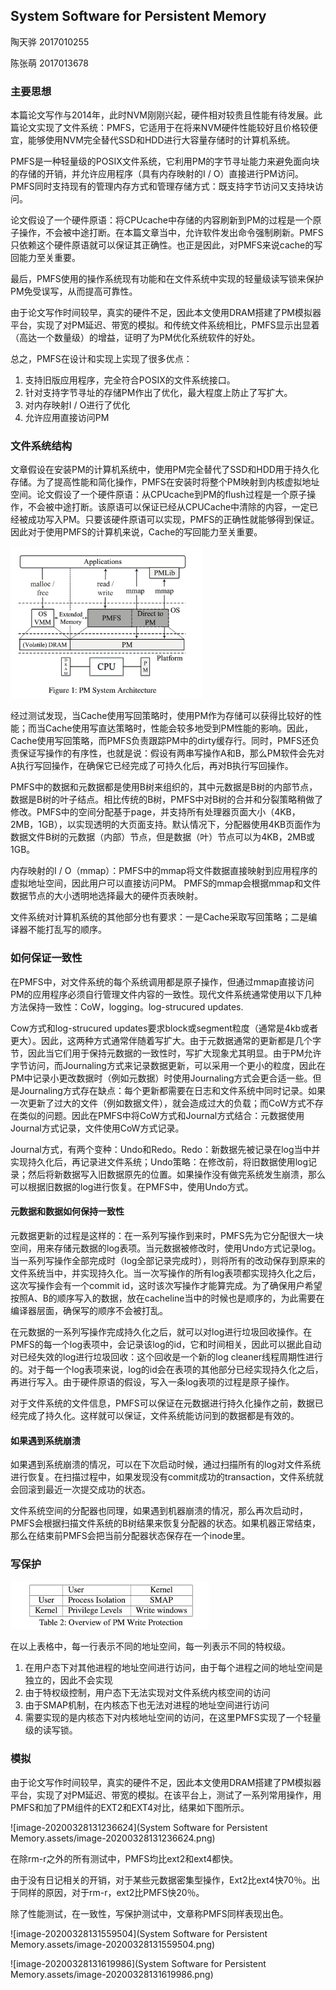 ## System Software for Persistent Memory

陶天骅 2017010255

陈张萌 2017013678

### 主要思想

本篇论文写作与2014年，此时NVM刚刚兴起，硬件相对较贵且性能有待发展。此篇论文实现了文件系统：PMFS，它适用于在将来NVM硬件性能较好且价格较便宜，能够使用NVM完全替代SSD和HDD进行大容量存储时的计算机系统。

PMFS是一种轻量级的POSIX文件系统，它利用PM的字节寻址能力来避免面向块的存储的开销，并允许应用程序（具有内存映射的I / O）直接进行PM访问。PMFS同时支持现有的管理内存方式和管理存储方式：既支持字节访问又支持块访问。

论文假设了一个硬件原语：将CPUcache中存储的内容刷新到PM的过程是一个原子操作，不会被中途打断。在本篇文章当中，允许软件发出命令强制刷新。PMFS只依赖这个硬件原语就可以保证其正确性。也正是因此，对PMFS来说cache的写回能力至关重要。

最后，PMFS使用的操作系统现有功能和在文件系统中实现的轻量级读写锁来保护PM免受误写，从而提高可靠性。

由于论文写作时间较早，真实的硬件不足，因此本文使用DRAM搭建了PM模拟器平台，实现了对PM延迟、带宽的模拟。和传统文件系统相比，PMFS显示出显着（高达一个数量级）的增益，证明了为PM优化系统软件的好处。

总之，PMFS在设计和实现上实现了很多优点：

1. 支持旧版应用程序，完全符合POSIX的文件系统接口。
2. 针对支持字节寻址的存储PM作出了优化，最大程度上防止了写扩大。
3. 对内存映射I / O进行了优化
4. 允许应用直接访问PM

### 文件系统结构

文章假设在安装PM的计算机系统中，使用PM完全替代了SSD和HDD用于持久化存储。为了提高性能和简化操作，PMFS在安装时将整个PM映射到内核虚拟地址空间。论文假设了一个硬件原语：从CPUcache到PM的flush过程是一个原子操作，不会被中途打断。该原语可以保证已经从CPUCache中清除的内容，一定已经被成功写入PM。只要该硬件原语可以实现，PMFS的正确性就能够得到保证。因此对于使用PMFS的计算机来说，Cache的写回能力至关重要。

<img src="System Software for Persistent Memory.assets/System Architecture.png" alt=" image-20200328131128747" style="zoom:30%;" />

经过测试发现，当Cache使用写回策略时，使用PM作为存储可以获得比较好的性能；而当Cache使用写直达策略时，性能会较多地受到PM性能的影响。因此，Cache使用写回策略，而PMFS负责跟踪PM中的dirty缓存行。同时，PMFS还负责保证写操作的有序性，也就是说：假设有两串写操作A和B，那么PM软件会先对A执行写回操作，在确保它已经完成了可持久化后，再对B执行写回操作。

PMFS中的数据和元数据都是使用B树来组织的，其中元数据是B树的内部节点，数据是B树的叶子结点。相比传统的B树，PMFS中对B树的合并和分裂策略稍做了修改。PMFS中的空间分配基于page，并支持所有处理器页面大小（4KB，2MB，1GB），以实现透明的大页面支持。默认情况下，分配器使用4KB页面作为数据文件B树的元数据（内部）节点，但是数据（叶）节点可以为4KB，2MB或1GB。

内存映射的I / O（mmap）：PMFS中的mmap将文件数据直接映射到应用程序的虚拟地址空间，因此用户可以直接访问PM。 PMFS的mmap会根据mmap和文件数据节点的大小透明地选择最大的硬件页表映射。

文件系统对计算机系统的其他部分也有要求：一是Cache采取写回策略；二是编译器不能打乱写的顺序。

### 如何保证一致性

在PMFS中，对文件系统的每个系统调用都是原子操作，但通过mmap直接访问PM的应用程序必须自行管理文件内容的一致性。现代文件系统通常使用以下几种方法保持一致性：CoW，logging。log-strucured updates.

Cow方式和log-strucured updates要求block或segment粒度（通常是4kb或者更大）。因此，这两种方式通常伴随着写扩大。由于元数据通常的更新都是几个字节，因此当它们用于保持元数据的一致性时，写扩大现象尤其明显。由于PM允许字节访问，而Journaling方式来记录数据更新，可以采用一个更小的粒度，因此在PM中记录小更改数据时（例如元数据）时使用Journaling方式会更合适一些。但是Journaling方式存在缺点：每个更新都需要在日志和文件系统中同时记录。如果一次更新了过大的文件（例如数据文件），就会造成过大的负载；而CoW方式不存在类似的问题。因此在PMFS中将CoW方式和Journal方式结合：元数据使用Journal方式记录，文件使用CoW方式记录。

Journal方式，有两个变种：Undo和Redo。Redo：新数据先被记录在log当中并实现持久化后，再记录进文件系统；Undo策略：在修改前，将旧数据使用log记录；然后将新数据写入旧数据原先的位置。如果操作没有做完系统发生崩溃，那么可以根据旧数据的log进行恢复。在PMFS中，使用Undo方式。

#### 元数据和数据如何保持一致性

元数据更新的过程是这样的：在一系列写操作到来时，PMFS先为它分配很大一块空间，用来存储元数据的log表项。当元数据被修改时，使用Undo方式记录log。当一系列写操作全部完成时（log全部记录完成时），则将所有的改动保存到原来的文件系统当中，并实现持久化。当一次写操作的所有log表项都实现持久化之后，这次写操作会有一个commit id，这时该次写操作才能算完成。为了确保用户希望按照A、B的顺序写入的数据，放在cacheline当中的时候也是顺序的，为此需要在编译器层面，确保写的顺序不会被打乱。

在元数据的一系列写操作完成持久化之后，就可以对log进行垃圾回收操作。在PMFS的每一个log表项中，会记录该log的id，它和时间相关，因此可以据此自动对已经失效的log进行垃圾回收：这个回收是一个新的log cleaner线程周期性进行的。对于每一个log表项来说，log的id会在表项的其他部分已经实现持久化之后，再进行写入。由于硬件原语的假设，写入一条log表项的过程是原子操作。

对于文件系统的文件信息，PMFS可以保证在元数据进行持久化操作之前，数据已经完成了持久化。这样就可以保证，文件系统能访问到的数据都是有效的。

#### 如果遇到系统崩溃

如果遇到系统崩溃的情况，可以在下次启动时候，通过扫描所有的log对文件系统进行恢复。在扫描过程中，如果发现没有commit成功的transaction，文件系统就会回滚到最近一次提交成功的状态。

文件系统空间的分配器也同理，如果遇到机器崩溃的情况，那么再次启动时，PMFS会根据扫描文件系统的B树结果来恢复分配器的状态。如果机器正常结束，那么在结束前PMFS会把当前分配器状态保存在一个inode里。



### 写保护

<img src="System Software for Persistent Memory.assets/image-20200328131128747.png" alt=" image-20200328131128747" style="zoom:50%;" />

在以上表格中，每一行表示不同的地址空间，每一列表示不同的特权级。

1. 在用户态下对其他进程的地址空间进行访问，由于每个进程之间的地址空间是独立的，因此不会实现
2. 由于特权级控制，用户态下无法实现对文件系统内核空间的访问
3. 由于SMAP机制，在内核态下也无法对进程的地址空间进行访问
4. 需要实现的是内核态下对内核地址空间的访问，在这里PMFS实现了一个轻量级的读写锁。

### 模拟

由于论文写作时间较早，真实的硬件不足，因此本文使用DRAM搭建了PM模拟器平台，实现了对PM延迟、带宽的模拟。在该平台上，测试了一系列常用操作，用PMFS和加了PM组件的EXT2和EXT4对比，结果如下图所示。

![image-20200328131236624](System Software for Persistent Memory.assets/image-20200328131236624.png)

在除rm-r之外的所有测试中，PMFS均比ext2和ext4都快。

由于没有日记相关的开销，对于某些元数据密集型操作，Ext2比ext4快70％。出于同样的原因，对于rm-r，ext2比PMFS快20％。

除了性能测试，在一致性，写保护测试中，文章称PMFS同样表现出色。

![image-20200328131559504](System Software for Persistent Memory.assets/image-20200328131559504.png)

![image-20200328131619986](System Software for Persistent Memory.assets/image-20200328131619986.png)